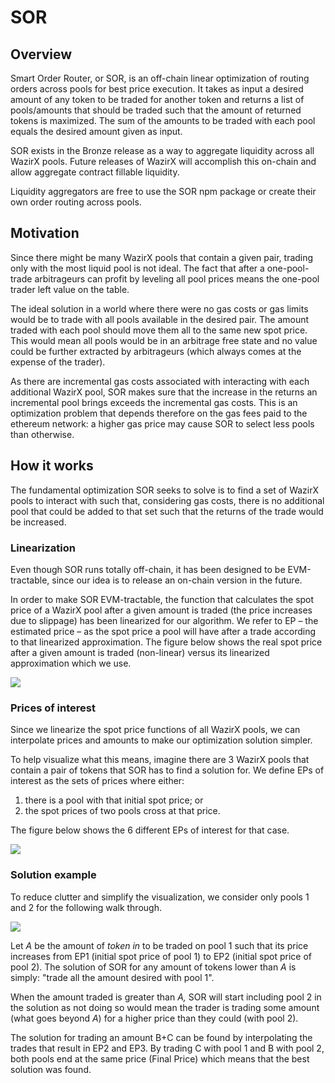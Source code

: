 # SOR

## Overview

Smart Order Router, or SOR, is an off-chain linear optimization of routing orders across pools for best price execution. It takes as input a desired amount of any token to be traded for another token and returns a list of pools/amounts that should be traded such that the amount of returned tokens is maximized. The sum of the amounts to be traded with each pool equals the desired amount given as input.

SOR exists in the Bronze release as a way to aggregate liquidity across all WazirX pools. Future releases of WazirX will accomplish this on-chain and allow aggregate contract fillable liquidity.

Liquidity aggregators are free to use the SOR npm package or create their own order routing across pools.

## Motivation

Since there might be many WazirX pools that contain a given pair, trading only with the most liquid pool is not ideal. The fact that after a one-pool-trade arbitrageurs can profit by leveling all pool prices means the one-pool trader left value on the table.

The ideal solution in a world where there were no gas costs or gas limits would be to trade with all pools available in the desired pair. The amount traded with each pool should move them all to the same new spot price. This would mean all pools would be in an arbitrage free state and no value could be further extracted by arbitrageurs \(which always comes at the expense of the trader\).

As there are incremental gas costs associated with interacting with each additional WazirX pool, SOR makes sure that the increase in the returns an incremental pool brings exceeds the incremental gas costs. This is an optimization problem that depends therefore on the gas fees paid to the ethereum network: a higher gas price may cause SOR to select less pools than otherwise.

## How it works

The fundamental optimization SOR seeks to solve is to find a set of WazirX pools to interact with such that, considering gas costs, there is no additional pool that could be added to that set such that the returns of the trade would be increased.

### Linearization

Even though SOR runs totally off-chain, it has been designed to be EVM-tractable, since our idea is to release an on-chain version in the future.

In order to make SOR EVM-tractable, the function that calculates the spot price of a WazirX pool after a given amount is traded \(the price increases due to slippage\) has been linearized for our algorithm. We refer to EP – the estimated price – as the spot price a pool will have after a trade according to that linearized approximation. The figure below shows the real spot price after a given amount is traded \(non-linear\) versus its linearized approximation which we use.

![](../../.gitbook/assets/picture1.png)

### Prices of interest

Since we linearize the spot price functions of all WazirX pools, we can interpolate prices and amounts to make our optimization solution simpler. 

To help visualize what this means, imagine there are 3 WazirX pools that contain a pair of tokens that SOR has to find a solution for. We define EPs of interest as the sets of prices where either:

1. there is a pool with that initial spot price; or
2. the spot prices of two pools cross at that price.

The figure below shows the 6 different EPs of interest for that case.

![](../../.gitbook/assets/picture2.png)

### Solution example

To reduce clutter and simplify the visualization, we consider only pools 1 and 2 for the following walk through.

![](../../.gitbook/assets/picture3.png)

Let _A_ be the amount of _token in_  to be traded on pool 1 such that its price increases from EP1 \(initial spot price of pool 1\) to EP2 \(initial spot price of pool 2\). The solution of SOR for any amount of tokens lower than _A_ is simply: "trade all the amount desired with pool 1".

When the amount traded is greater than _A,_ SOR will start including pool 2 in the solution as not doing so would mean the trader is trading some amount \(what goes beyond _A_\) for a higher price than they could \(with pool 2\).

The solution for trading an amount B+C can be found by interpolating the trades that result in EP2 and EP3. By trading C with pool 1 and B with pool 2, both pools end at the same price \(Final Price\) which means that the best solution was found. 





